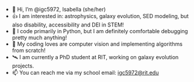 - 👋 Hi, I’m @igc5972, Isabella (she/her)
- 👍 I am interested in: astrophysics, galaxy evolution, SED modeling, but also disability, accessibility and DEI in STEM!
- 💾 I code primarily in Python, but I am definitely comfortable debugging pretty much anything! 
- 💙 My coding loves are computer vision and implementing algorithms from scratch!
- 🛰 I am currently a PhD student at RIT, working on galaxy evolution projects.
- 📫  You can reach me via my school email: igc5972@rit.edu



<!---
igc5972/igc5972 is a ✨ special ✨ repository because its `README.md` (this file) appears on your GitHub profile.
You can click the Preview link to take a look at your changes.
--->
